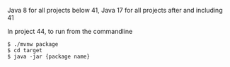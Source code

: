 Java 8 for all projects below 41, Java 17 for all projects after and including 41

In project 44, to run from the commandline
```
$ ./mvnw package
$ cd target
$ java -jar {package name}
